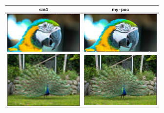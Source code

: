 | siv4 | my-poc |
| --- | --- |
| ![](doc/imgs/parrot-macaw_siv4.png) | ![](doc/imgs/parrot-macaw_my-poc.png) |
| ![](doc/imgs/peacock_siv4.png) | ![](doc/imgs/peacock_my-poc.png) |
